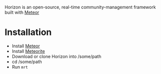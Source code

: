 Horizon is an open-source, real-time community-management framework built with [Meteor](http://meteor.com)

# Installation
- Install [Meteor](http://meteor.com)
- Install [Meteorite](https://github.com/oortcloud/meteorite/)
- Download or clone Horizon into /some/path
- cd /some/path
- Run `mrt`